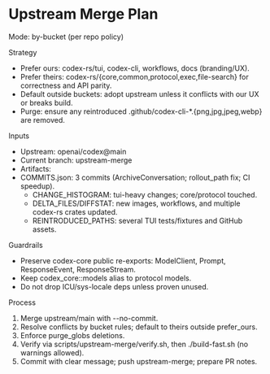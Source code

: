 # Upstream Merge Plan

Mode: by-bucket (per repo policy)

Strategy
- Prefer ours: codex-rs/tui, codex-cli, workflows, docs (branding/UX).
- Prefer theirs: codex-rs/{core,common,protocol,exec,file-search} for correctness and API parity.
- Default outside buckets: adopt upstream unless it conflicts with our UX or breaks build.
- Purge: ensure any reintroduced .github/codex-cli-*.{png,jpg,jpeg,webp} are removed.

Inputs
- Upstream: openai/codex@main
- Current branch: upstream-merge
- Artifacts:
- COMMITS.json: 3 commits (ArchiveConversation; rollout_path fix; CI speedup).
  - CHANGE_HISTOGRAM: tui-heavy changes; core/protocol touched.
  - DELTA_FILES/DIFFSTAT: new images, workflows, and multiple codex-rs crates updated.
  - REINTRODUCED_PATHS: several TUI tests/fixtures and GitHub assets.

Guardrails
- Preserve codex-core public re-exports: ModelClient, Prompt, ResponseEvent, ResponseStream.
- Keep codex_core::models alias to protocol models.
- Do not drop ICU/sys-locale deps unless proven unused.

Process
1) Merge upstream/main with --no-commit.
2) Resolve conflicts by bucket rules; default to theirs outside prefer_ours.
3) Enforce purge_globs deletions.
4) Verify via scripts/upstream-merge/verify.sh, then ./build-fast.sh (no warnings allowed).
5) Commit with clear message; push upstream-merge; prepare PR notes.
